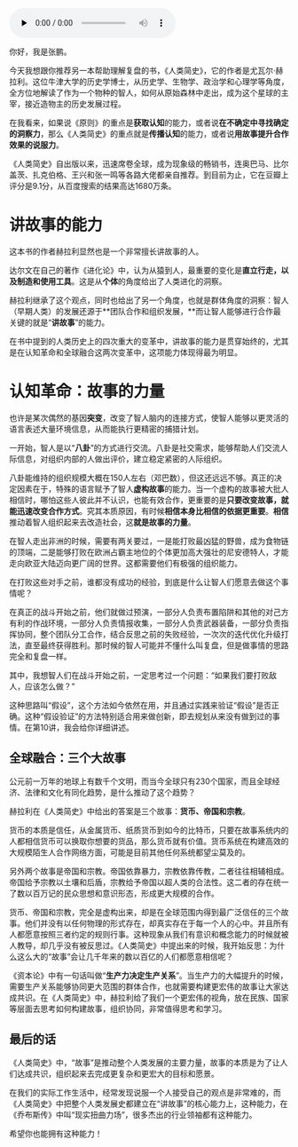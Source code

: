<audio id="audio" title="春节荐书（二）| 《人类简史》：故事的力量" controls="" preload="none"><source id="mp3" src="https://static001.geekbang.org/resource/audio/6e/62/6ed530a908f18fe34f5159e54947fe62.mp3"></audio>

你好，我是张鹏。

今天我想跟你推荐另一本帮助理解复盘的书，《人类简史》，它的作者是尤瓦尔·赫拉利。这位牛津大学的历史学博士，从历史学、生物学、政治学和心理学等角度，全方位地解读了作为一个物种的智人，如何从原始森林中走出，成为这个星球的主宰，接近造物主的历史发展过程。

在我看来，如果说《原则》的重点是**获取认知**的能力，或者说**在不确定中寻找确定的洞察力**，那么《人类简史》的重点就是**传播认知**的能力，或者说**用故事提升合作效果的说服力**。

《人类简史》自出版以来，迅速席卷全球，成为现象级的畅销书，连奥巴马、比尔盖茨、扎克伯格、王兴和张一鸣等各路大佬都亲自推荐。到目前为止，它在豆瓣上评分是9.1分，从百度搜索的结果高达1680万条。

# 讲故事的能力

这本书的作者赫拉利显然也是一个非常擅长讲故事的人。

达尔文在自己的著作《进化论》中，认为从猿到人，最重要的变化是**直立行走，以及制造和使用工具**。这是从**个体**的角度给出了人类进化的洞察。

赫拉利继承了这个观点，同时也给出了另一个角度，也就是群体角度的洞察：智人（早期人类）的发展还源于**团队合作和组织发展，**而让智人能够进行合作最关键的就是“**讲故事**”的能力。

在书中提到的人类历史上的四次重大的变革中，讲故事的能力是贯穿始终的，尤其是在认知革命和全球融合这两次变革中，这项能力体现得最为明显。

# 认知革命：故事的力量

也许是某次偶然的基因**突变**，改变了智人脑内的连接方式，使智人能够以更灵活的语言表述大量环境信息，从而能执行更精密的捕猎计划。

一开始，智人是以“**八卦**”的方式进行交流。八卦是社交需求，能够帮助人们交流人际信息，对组织内部的人做出评价，建立稳定紧密的人际组织。

八卦能维持的组织规模大概在150人左右（邓巴数），但这还远远不够。真正的决定因素在于，特殊的语言赋予了智人**虚构故事**的能力。当一个虚构的故事被大批人相信时，哪怕这些人彼此并不认识，也能有效合作，更重要的是**只要改变故事，就能迅速改变合作方式**。究其本质原因，有时候**相信本身比相信的依据更重要**。**相信**推动着智人组织起来去改造社会，这**就是故事的力量**。

在智人走出非洲的时候，需要有两关要过，一是能打败最凶猛的野兽，成为食物链的顶端，二是能够打败在欧洲占霸主地位的个体更加高大强壮的尼安德特人，才能走向欧亚大陆迈向更广阔的世界。这都需要他们有极强的组织能力。

在打败这些对手之前，谁都没有成功的经验，到底是什么让智人们愿意去做这个事情呢？

在真正的战斗开始之前，他们就做过预演，一部分人负责布置陷阱和其他的对己方有利的作战环境，一部分人负责情报收集，一部分人负责武器装备，一部分负责指挥协同，整个团队分工合作，结合反思之前的失败经验，一次次的迭代优化升级打法，直至最终获得胜利。那时候的智人可能并不懂什么叫复盘，但是做事情的思路完全和复盘一样。

其中，我想智人们在战斗开始之前，一定思考过一个问题：“如果我们要打败敌人，应该怎么做？”

这种思路叫“假设”，这个方法如今依然在用，并且通过实践来验证“假设”是否正确。这种“假设验证”的方法特别适合用来做创新，即去规划从来没有做到过的事情。在第10讲，我会给你详细讲述。

## 全球融合：三个大故事

公元前一万年的地球上有数千个文明，而当今全球只有230个国家，而且全球经济、法律和文化有同化趋势，是什么推动了这个趋势？

赫拉利在《人类简史》中给出的答案是三个故事：**货币、帝国和宗教**。

货币的本质是信任，从金属货币、纸质货币到如今的比特币，只要在故事系统内的人都相信货币可以换取你想要的货品，那么货币就有价值。货币系统在构建高效的大规模陌生人合作网络方面，可能是目前其他任何系统都望尘莫及的。

另外两个故事是帝国和宗教。帝国依靠暴力，宗教依靠传教，二者往往相辅相成。帝国给予宗教以土壤和后盾，宗教给予帝国以超人类的合法性。这二者的存在统一了数以百万记的民众思想和意识形态，形成更大规模的合作。

货币、帝国和宗教，完全是虚构出来，却是在全球范围内得到最广泛信任的三个故事。他们并没有以任何物理的形式存在，却真实存在于每一个人的心中。并且所有人都愿意按照三者约定的规则行事。这种现象从我们有意识和概念能力的时候就被人教导，却几乎没有被反思过。《人类简史》中提出来的时候，我开始反思：为什么这么大的“故事”会让几千年来的数以百亿的人们都愿意相信呢？

《资本论》中有一句话叫做“**生产力决定生产关系**”。当生产力的大幅提升的时候，需要生产关系能够协同更大范围的群体合作，也就需要构建更宏伟的故事让大家达成共识。在《人类简史》中，赫拉利给了我们一个更宏伟的视角，放在民族、国家等层面去思考如何构建故事，组织协同，非常值得思考和学习。

## 最后的话

《人类简史》中，“故事”是推动整个人类发展的主要力量，故事的本质是为了让人们达成共识，组织起来去完成更复杂和更宏大的目标和愿景。

在我们的实际工作生活中，经常发现说服一个人接受自己的观点是非常难的，而《人类简史》中把整个人类发展史都建立在“讲故事”的核心能力上，这种能力，在《乔布斯传》中叫“现实扭曲力场”，很多杰出的行业领袖都有这种能力。

希望你也能拥有这种能力！
